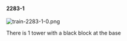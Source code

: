 #### 2283-1
![train-2283-1-0.png](https://github.com/lil-lab/nlvr/raw/master/nlvr/train/images/8/train-2283-1-0.png "train-2283-1-0.png")

There is 1 tower with a black block at the base